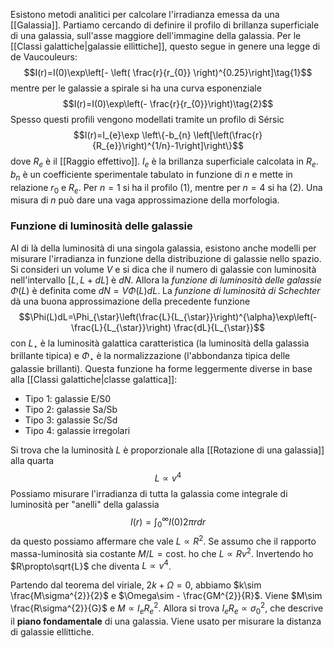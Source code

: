 Esistono metodi analitici per calcolare l'irradianza emessa da una [[Galassia]]. Partiamo cercando di definire il profilo di brillanza superficiale di una galassia, sull'asse maggiore dell'immagine della galassia. Per le [[Classi galattiche|galassie ellittiche]], questo segue in genere una legge di de Vaucouleurs:
$$I(r)=I(0)\exp\left[- \left( \frac{r}{r_{0}} \right)^{0.25}\right]\tag{1}$$
mentre per le galassie a spirale si ha una curva esponenziale
$$I(r)=I(0)\exp\left(- \frac{r}{r_{0}}\right)\tag{2}$$
Spesso questi profili vengono modellati tramite un profilo di Sérsic
$$I(r)=I_{e}\exp \left\{-b_{n} \left[\left(\frac{r}{R_{e}}\right)^{1/n}-1\right]\right\}$$
dove $R_{e}$ è il [[Raggio effettivo]]. $I_{e}$ è la brillanza superficiale calcolata in $R_{e}$. $b_{n}$ è un coefficiente sperimentale tabulato in funzione di $n$ e mette in relazione $r_{0}$ e $R_{e}$. Per $n=1$ si ha il profilo $(1)$, mentre per $n=4$ si ha $(2)$. Una misura di $n$ può dare una vaga approssimazione della morfologia.

### Funzione di luminosità delle galassie
Al di là della luminosità di una singola galassia, esistono anche modelli per misurare l'irradianza in funzione della distribuzione di galassie nello spazio. Si consideri un volume $V$ e si dica che il numero di galassie con luminosità nell'intervallo $[L,L+dL]$ è $dN$. Allora la *funzione di luminosità delle galassie* $\Phi(L)$ è definita come $dN=V\Phi(L)dL$. La *funzione di luminosità di Schechter* dà una buona approssimazione della precedente funzione
$$\Phi(L)dL=\Phi_{\star}\left(\frac{L}{L_{\star}}\right)^{\alpha}\exp\left(- \frac{L}{L_{\star}}\right) \frac{dL}{L_{\star}}$$
con $L_{\star}$ è la luminosità galattica caratteristica (la luminosità della galassia brillante tipica) e $\Phi_{\star}$ è la normalizzazione (l'abbondanza tipica delle galassie brillanti). Questa funzione ha forme leggermente diverse in base alla [[Classi galattiche|classe galattica]]:
- Tipo 1: galassie E/S0
- Tipo 2: galassie Sa/Sb
- Tipo 3: galassie Sc/Sd
- Tipo 4: galassie irregolari

Si trova che la luminosità $L$ è proporzionale alla [[Rotazione di una galassia]] alla quarta
$$L\propto v^{4}$$
Possiamo misurare l'irradianza di tutta la galassia come integrale di luminosità per "anelli" della galassia
$$I(r)=\int_{0}^{\infty}I(0)2\pi rdr$$
da questo possiamo affermare che vale $L\propto R^{2}$. Se assumo che il rapporto massa-luminosità sia costante $M/L=\mbox{cost.}$ ho che $L\propto Rv^{2}$. Invertendo ho $R\propto\sqrt{L}$ che diventa $L\propto v^{4}$.

Partendo dal teorema del viriale, $2k+\Omega=0$, abbiamo $k\sim \frac{M\sigma^{2}}{2}$ e $\Omega\sim - \frac{GM^{2}}{R}$. Viene $M\sim \frac{R\sigma^{2}}{G}$ e $M\propto I_{e}R_{e}^{2}$. Allora si trova $I_{e}R_{e}\propto \sigma^{2}_{0}$, che descrive il **piano fondamentale** di una galassia. Viene usato per misurare la distanza di galassie ellittiche.